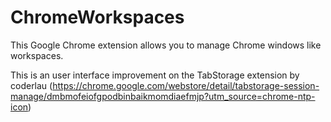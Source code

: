 # ChromeWorkspaces

This Google Chrome extension allows you to manage Chrome windows like workspaces. 

This is an user interface improvement on the TabStorage extension by coderlau (https://chrome.google.com/webstore/detail/tabstorage-session-manage/dmbmofeiofgpodbinbaikmomdiaefmjp?utm_source=chrome-ntp-icon)

